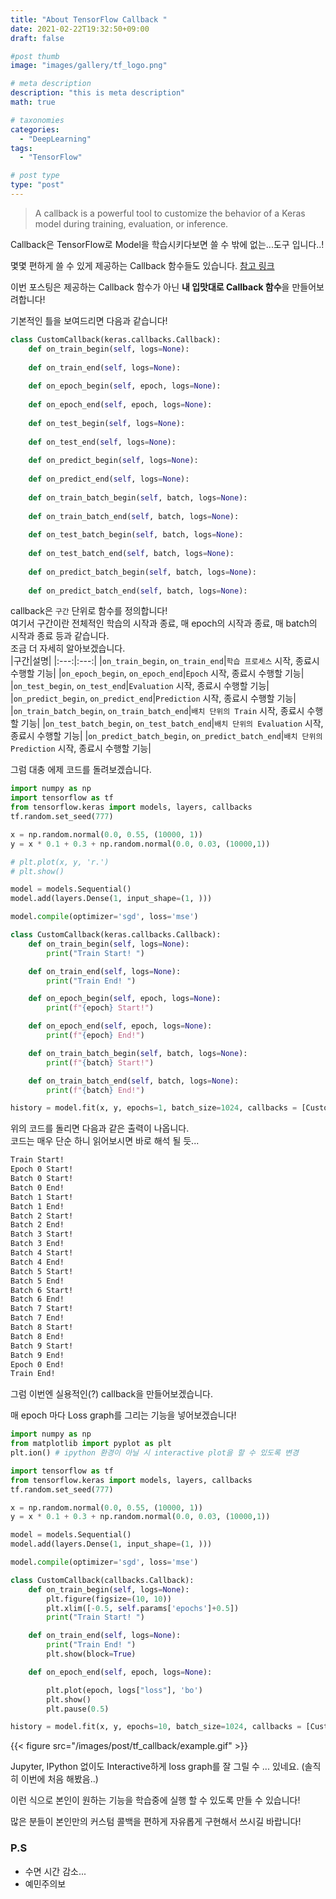 ```yaml
---
title: "About TensorFlow Callback "
date: 2021-02-22T19:32:50+09:00
draft: false

#post thumb
image: "images/gallery/tf_logo.png"

# meta description
description: "this is meta description"
math: true

# taxonomies
categories:
  - "DeepLearning"
tags:
  - "TensorFlow"

# post type
type: "post"
---
```


> A callback is a powerful tool to customize the behavior of a Keras model during training, evaluation, or inference.

Callback은 TensorFlow로 Model을 학습시키다보면 쓸 수 밖에 없는...도구 입니다..!

몇몇 편하게 쓸 수 있게 제공하는 Callback 함수들도 있습니다.  [참고 링크](https://www.tensorflow.org/api_docs/python/tf/keras/callbacks)

이번 포스팅은 제공하는 Callback 함수가 아닌 **내 입맛대로 Callback 함수**을 만들어보려합니다!

기본적인 틀을 보여드리면 다음과 같습니다!

``` python
class CustomCallback(keras.callbacks.Callback):
    def on_train_begin(self, logs=None):
        
    def on_train_end(self, logs=None):
        
    def on_epoch_begin(self, epoch, logs=None):
        
    def on_epoch_end(self, epoch, logs=None):
        
    def on_test_begin(self, logs=None):
        
    def on_test_end(self, logs=None):
        
    def on_predict_begin(self, logs=None):
        
    def on_predict_end(self, logs=None):
        
    def on_train_batch_begin(self, batch, logs=None):
        
    def on_train_batch_end(self, batch, logs=None):
        
    def on_test_batch_begin(self, batch, logs=None):
        
    def on_test_batch_end(self, batch, logs=None):
        
    def on_predict_batch_begin(self, batch, logs=None):
        
    def on_predict_batch_end(self, batch, logs=None):
```

callback은 `구간` 단위로 함수를 정의합니다!  
여기서 구간이란 전체적인 학습의 시작과 종료, 매 epoch의 시작과 종료, 매 batch의 시작과 종료 등과 같습니다.  
조금 더 자세히 알아보겠습니다.  
|구간|설명|
|:---:|:---:|
|`on_train_begin`, `on_train_end`|`학습 프로세스` 시작, 종료시 수행할 기능|
|`on_epoch_begin`, `on_epoch_end`|`Epoch` 시작, 종료시 수행할 기능|
|`on_test_begin`, `on_test_end`|`Evaluation` 시작, 종료시 수행할 기능|
|`on_predict_begin`, `on_predict_end`|`Prediction` 시작, 종료시 수행할 기능|
|`on_train_batch_begin`, `on_train_batch_end`|`배치 단위의 Train` 시작, 종료시 수행할 기능|
|`on_test_batch_begin`, `on_test_batch_end`|`배치 단위의 Evaluation` 시작, 종료시 수행할 기능|
|`on_predict_batch_begin`, `on_predict_batch_end`|`배치 단위의 Prediction` 시작, 종료시 수행할 기능|

그럼 대충 에제 코드를 돌려보겠습니다. 

``` python
import numpy as np
import tensorflow as tf
from tensorflow.keras import models, layers, callbacks
tf.random.set_seed(777)

x = np.random.normal(0.0, 0.55, (10000, 1))
y = x * 0.1 + 0.3 + np.random.normal(0.0, 0.03, (10000,1))

# plt.plot(x, y, 'r.')
# plt.show()

model = models.Sequential()
model.add(layers.Dense(1, input_shape=(1, )))

model.compile(optimizer='sgd', loss='mse')

class CustomCallback(keras.callbacks.Callback):
    def on_train_begin(self, logs=None):
        print("Train Start! ")

    def on_train_end(self, logs=None):
        print("Train End! ")

    def on_epoch_begin(self, epoch, logs=None):
        print(f"{epoch} Start!")

    def on_epoch_end(self, epoch, logs=None):
        print(f"{epoch} End!")

    def on_train_batch_begin(self, batch, logs=None):
        print(f"{batch} Start!")

    def on_train_batch_end(self, batch, logs=None):
        print(f"{batch} End!")

history = model.fit(x, y, epochs=1, batch_size=1024, callbacks = [CustomCallback()], verbose = 0)
```
위의 코드를 돌리면 다음과 같은 출력이 나옵니다.  
코드는 매우 단순 하니 읽어보시면 바로 해석 될 듯...

``` bash
Train Start! 
Epoch 0 Start!
Batch 0 Start!
Batch 0 End!
Batch 1 Start!
Batch 1 End!
Batch 2 Start!
Batch 2 End!
Batch 3 Start!
Batch 3 End!
Batch 4 Start!
Batch 4 End!
Batch 5 Start!
Batch 5 End!
Batch 6 Start!
Batch 6 End!
Batch 7 Start!
Batch 7 End!
Batch 8 Start!
Batch 8 End!
Batch 9 Start!
Batch 9 End!
Epoch 0 End!
Train End! 
```

그럼 이번엔 실용적인(?) callback을 만들어보겠습니다. 

매 epoch 마다 Loss graph를 그리는 기능을 넣어보겠습니다!

```python
import numpy as np
from matplotlib import pyplot as plt
plt.ion() # ipython 환경이 아닐 시 interactive plot을 할 수 있도록 변경

import tensorflow as tf
from tensorflow.keras import models, layers, callbacks
tf.random.set_seed(777)

x = np.random.normal(0.0, 0.55, (10000, 1))
y = x * 0.1 + 0.3 + np.random.normal(0.0, 0.03, (10000,1))

model = models.Sequential()
model.add(layers.Dense(1, input_shape=(1, )))

model.compile(optimizer='sgd', loss='mse')

class CustomCallback(callbacks.Callback):
    def on_train_begin(self, logs=None):
        plt.figure(figsize=(10, 10))
        plt.xlim([-0.5, self.params['epochs']+0.5])
        print("Train Start! ")

    def on_train_end(self, logs=None):
        print("Train End! ")
        plt.show(block=True)

    def on_epoch_end(self, epoch, logs=None):

        plt.plot(epoch, logs["loss"], 'bo')
        plt.show()
        plt.pause(0.5)

history = model.fit(x, y, epochs=10, batch_size=1024, callbacks = [CustomCallback()])


```

{{< figure src="/images/post/tf_callback/example.gif" >}}


Jupyter, IPython 없이도 Interactive하게 loss graph를 잘 그릴 수 ... 있네요. (솔직히 이번에 처음 해봤음..)

이런 식으로 본인이 원하는 기능을 학습중에 실행 할 수 있도록 만들 수 있습니다!

많은 분들이 본인만의 커스텀 콜백을 편하게 자유롭게 구현해서 쓰시길 바랍니다!

### P.S
- 수면 시간 감소...
- 예민주의보